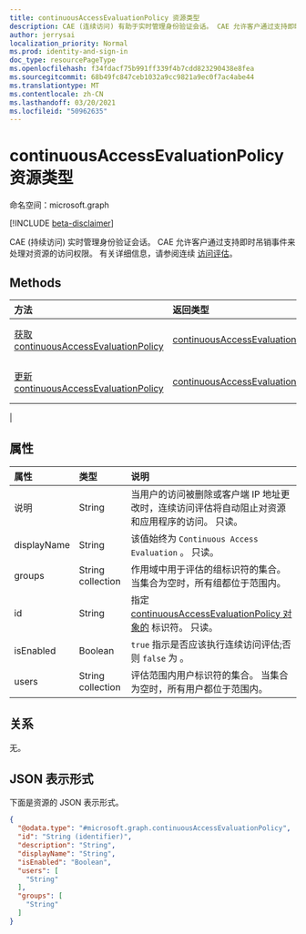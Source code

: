 ```yaml
---
title: continuousAccessEvaluationPolicy 资源类型
description: CAE (连续访问) 有助于实时管理身份验证会话。 CAE 允许客户通过支持即时吊销事件来处理对资源的访问权限。
author: jerrysai
localization_priority: Normal
ms.prod: identity-and-sign-in
doc_type: resourcePageType
ms.openlocfilehash: f34fdacf75b991ff339f4b7cdd823290438e8fea
ms.sourcegitcommit: 68b49fc847ceb1032a9cc9821a9ec0f7ac4abe44
ms.translationtype: MT
ms.contentlocale: zh-CN
ms.lasthandoff: 03/20/2021
ms.locfileid: "50962635"
---
```

# <a name="continuousaccessevaluationpolicy-resource-type"></a>continuousAccessEvaluationPolicy 资源类型

命名空间：microsoft.graph

[!INCLUDE [beta-disclaimer](../../includes/beta-disclaimer.md)]

CAE (持续访问) 实时管理身份验证会话。 CAE 允许客户通过支持即时吊销事件来处理对资源的访问权限。  有关详细信息，请参阅连续 [访问评估](/azure/active-directory/fundamentals/concept-fundamentals-continuous-access-evaluation)。

## <a name="methods"></a>Methods
|方法|返回类型|说明|
|:---|:---|:---|
|[获取 continuousAccessEvaluationPolicy](../api/continuousaccessevaluationpolicy-get.md)|[continuousAccessEvaluationPolicy](../resources/continuousaccessevaluationpolicy.md)|读取 [continuousAccessEvaluationPolicy 对象](../resources/continuousaccessevaluationpolicy.md) 的属性。|
|[更新 continuousAccessEvaluationPolicy](../api/continuousaccessevaluationpolicy-update.md)|[continuousAccessEvaluationPolicy](../resources/continuousaccessevaluationpolicy.md)|更新 [continuousAccessEvaluationPolicy 对象](../resources/continuousaccessevaluationpolicy.md) 的属性。|
|
## <a name="properties"></a>属性
|属性|类型|说明|
|:---|:---|:---|
|说明|String|当用户的访问被删除或客户端 IP 地址更改时，连续访问评估将自动阻止对资源和应用程序的访问。 只读。|
|displayName|String| 该值始终为 `Continuous Access Evaluation` 。 只读。|
|groups|String collection|作用域中用于评估的组标识符的集合。 当集合为空时，所有组都位于范围内。|
|id|String|指定 [continuousAccessEvaluationPolicy 对象的](#continuousaccessevaluationpolicy-resource-type) 标识符。 只读。|
|isEnabled|Boolean| `true` 指示是否应该执行连续访问评估;否则 `false` 为 。 |
|users|String collection|评估范围内用户标识符的集合。 当集合为空时，所有用户都位于范围内。|

## <a name="relationships"></a>关系
无。

## <a name="json-representation"></a>JSON 表示形式
下面是资源的 JSON 表示形式。
<!-- {
  "blockType": "resource",
  "keyProperty": "id",
  "@odata.type": "microsoft.graph.continuousAccessEvaluationPolicy",
  "baseType": "microsoft.graph.entity",
  "openType": false
}
-->
``` json
{
  "@odata.type": "#microsoft.graph.continuousAccessEvaluationPolicy",
  "id": "String (identifier)",
  "description": "String",
  "displayName": "String",
  "isEnabled": "Boolean",
  "users": [
    "String"
  ],
  "groups": [
    "String"
  ]
}
```
